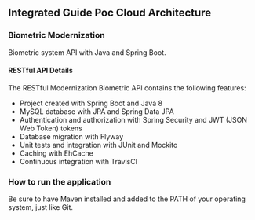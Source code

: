 

## Integrated Guide Poc Cloud Architecture

### Biometric Modernization

Biometric system API with Java and Spring Boot.
#### RESTful API Details
The RESTful Modernization Biometric API contains the following features:
* Project created with Spring Boot and Java 8
* MySQL database with JPA and Spring Data JPA
* Authentication and authorization with Spring Security and JWT (JSON Web Token) tokens
* Database migration with Flyway
* Unit tests and integration with JUnit and Mockito
* Caching with EhCache
* Continuous integration with TravisCI
### How to run the application
Be sure to have Maven installed and added to the PATH of your operating system, just like Git.

